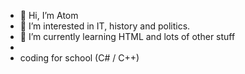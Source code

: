 - 👋 Hi, I’m Atom
- 👀 I’m interested in IT, history and politics.
- 🌱 I’m currently learning HTML and lots of other stuff
- 
- coding for school (C# / C++)

<!---
Atomarverseucht/Atomarverseucht is a ✨ special ✨ repository because its `README.md` (this file) appears on your GitHub profile.
You can click the Preview link to take a look at your changes.
--->
